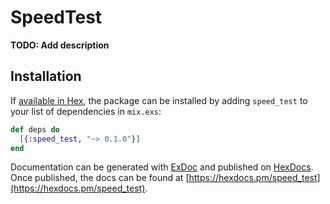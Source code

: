 # SpeedTest

**TODO: Add description**

## Installation

If [available in Hex](https://hex.pm/docs/publish), the package can be installed
by adding `speed_test` to your list of dependencies in `mix.exs`:

```elixir
def deps do
  [{:speed_test, "~> 0.1.0"}]
end
```

Documentation can be generated with [ExDoc](https://github.com/elixir-lang/ex_doc)
and published on [HexDocs](https://hexdocs.pm). Once published, the docs can
be found at [https://hexdocs.pm/speed_test](https://hexdocs.pm/speed_test).

